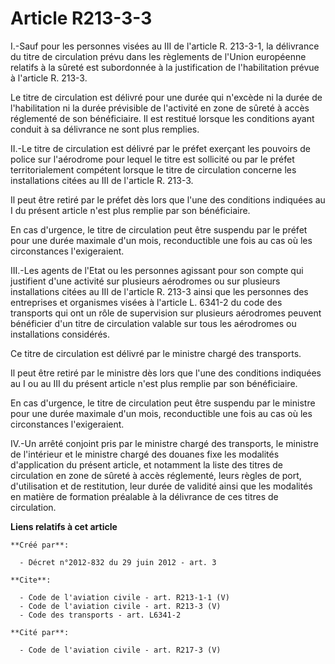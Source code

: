 # Article R213-3-3

I.-Sauf pour les personnes visées au III de l'article R. 213-3-1, la délivrance du titre de circulation prévu dans les
règlements de l'Union européenne relatifs à la sûreté est subordonnée à la justification de l'habilitation prévue à l'article
R. 213-3.

Le titre de circulation est délivré pour une durée qui n'excède ni la durée de l'habilitation ni la durée prévisible de
l'activité en zone de sûreté à accès réglementé de son bénéficiaire. Il est restitué lorsque les conditions ayant conduit à
sa délivrance ne sont plus remplies. 

II.-Le titre de circulation est délivré par le préfet exerçant les pouvoirs de police sur l'aérodrome pour lequel le titre
est sollicité ou par le préfet territorialement compétent lorsque le titre de circulation concerne les installations citées
au III de l'article R. 213-3. 

Il peut être retiré par le préfet dès lors que l'une des conditions indiquées au I du présent article n'est plus remplie par
son bénéficiaire. 

En cas d'urgence, le titre de circulation peut être suspendu par le préfet pour une durée maximale d'un mois, reconductible
une fois au cas où les circonstances l'exigeraient. 

III.-Les agents de l'Etat ou les personnes agissant pour son compte qui justifient d'une activité sur plusieurs aérodromes ou
sur plusieurs installations citées au III de l'article R. 213-3 ainsi que les personnes des entreprises et organismes visées
à l'article L. 6341-2 du code des transports qui ont un rôle de supervision sur plusieurs aérodromes peuvent bénéficier d'un
titre de circulation valable sur tous les aérodromes ou installations considérés. 

Ce titre de circulation est délivré par le ministre chargé des transports. 

Il peut être retiré par le ministre dès lors que l'une des conditions indiquées au I ou au III du présent article n'est plus
remplie par son bénéficiaire. 

En cas d'urgence, le titre de circulation peut être suspendu par le ministre pour une durée maximale d'un mois, reconductible
une fois au cas où les circonstances l'exigeraient. 

IV.-Un arrêté conjoint pris par le ministre chargé des transports, le ministre de l'intérieur et le ministre chargé des
douanes fixe les modalités d'application du présent article, et notamment la liste des titres de circulation en zone de
sûreté à accès réglementé, leurs règles de port, d'utilisation et de restitution, leur durée de validité ainsi que les
modalités en matière de formation préalable à la délivrance de ces titres de circulation.

**Liens relatifs à cet article**

	**Créé par**:

	  - Décret n°2012-832 du 29 juin 2012 - art. 3

	**Cite**:

	  - Code de l'aviation civile - art. R213-1-1 (V)
	  - Code de l'aviation civile - art. R213-3 (V)
	  - Code des transports - art. L6341-2

	**Cité par**:

	  - Code de l'aviation civile - art. R217-3 (V)
